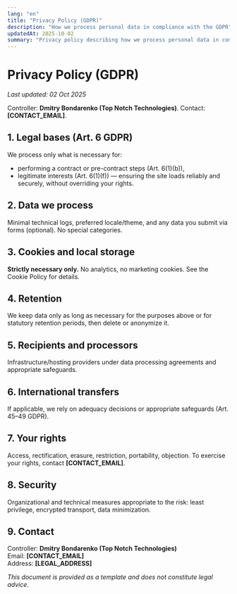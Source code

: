 ```yaml
---
lang: "en"
title: "Privacy Policy (GDPR)"
description: "How we process personal data in compliance with the GDPR"
updatedAt: 2025-10-02
summary: "Privacy policy describing how we process personal data in compliance with GDPR"
---
```


# Privacy Policy (GDPR)

_Last updated: 02 Oct 2025_

Controller: **Dmitry Bondarenko (Top Notch Technologies)**. Contact: **[CONTACT_EMAIL]**.

## 1. Legal bases (Art. 6 GDPR)
We process only what is necessary for:
- performing a contract or pre-contract steps (Art. 6(1)(b)),  
- legitimate interests (Art. 6(1)(f)) — ensuring the site loads reliably and securely, without overriding your rights.

## 2. Data we process
Minimal technical logs, preferred locale/theme, and any data you submit via forms (optional). No special categories.

## 3. Cookies and local storage
**Strictly necessary only.** No analytics, no marketing cookies. See the Cookie Policy for details.

## 4. Retention
We keep data only as long as necessary for the purposes above or for statutory retention periods, then delete or anonymize it.

## 5. Recipients and processors
Infrastructure/hosting providers under data processing agreements and appropriate safeguards.

## 6. International transfers
If applicable, we rely on adequacy decisions or appropriate safeguards (Art. 45–49 GDPR).

## 7. Your rights
Access, rectification, erasure, restriction, portability, objection. To exercise your rights, contact **[CONTACT_EMAIL]**.

## 8. Security
Organizational and technical measures appropriate to the risk: least privilege, encrypted transport, data minimization.

## 9. Contact
Controller: **Dmitry Bondarenko (Top Notch Technologies)**  
Email: **[CONTACT_EMAIL]**  
Address: **[LEGAL_ADDRESS]**

_This document is provided as a template and does not constitute legal advice._
